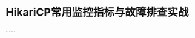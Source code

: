 


# HikariCP常用监控指标与故障排查实战 
......
<!-- 
https://mp.weixin.qq.com/s?__biz=MzI4NTA1MDEwNg==&mid=2650782637&idx=1&sn=4a0e769b80ceb393ab456717773cc8ee&chksm=f3f90e38c48e872e010a37e269e4d15c4fea90bba2b16ab2f2a5c89fba931c27050a327c56ba&mpshare=1&scene=1&srcid=&sharer_sharetime=1572797187831&sharer_shareid=b256218ead787d58e0b58614a973d00d&key=f394366f6bc7d2c5925fc9be1714c68521356777fbed54568f1a4c8d94875e120004108b37de180f3b6b1f53ecb8e2297ca7cf84bf1c25102b0dcffaff1c0663d6616f88410ddf95105e99cba5d29825&ascene=1&uin=MTE1MTYxNzY2MQ==&devicetype=Windows+10&version=62070152&lang=zh_CN&pass_ticket=Lu/LBuTxuGaOTLq0CL9dO0ss3p9k+NlDhrOCgfGfCUsKTPyuc12lccq3vmkXvxfb
-->